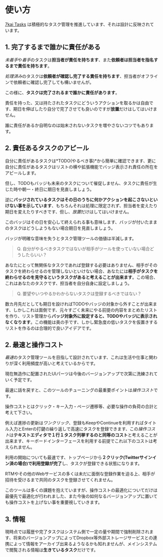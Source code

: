 # 使い方

[7kai Tasks](http://tasks.7kai.org/) は積極的なタスク管理を推進しています、それは設計に反映されています。

## 1. 完了するまで誰かに責任がある

*未着手*や*着手*のタスクは**担当者が責任を持ちます**、また**依頼者は担当者を指名するまで責任を持ちます**。

*処理済み*のタスクは**依頼者が確認し完了する責任を持ちます**、担当者がオフラインで依頼者に確認し完了しても構いませんが。

この様に、**タスクは完了されるまで誰かに責任があります**。

責任を持った、又は持たされたタスクにどういうアクションを取るかは自由です、期日を伸ばしたり自分で完了させても良いのですが**放置**だけはしてはいけません。

誰に責任があるか自明なのは始末されないタスクを増やさないコツでもあります。

## 2. 責任あるタスクのアピール

自分に責任があるタスクは*TODO(やるべき事)*から簡単に確認できます、更に自分に責任があるタスクはリストの横や拡張機能でバッジ表示され責任の所在をアピールします。

但し、TODOもバッジも未来のタスクについて催促しません、タスクに責任が生じた時や朝一・終日に期日を見直しましょう。

逆に**バッジされているタスクはその日のうちに何かアクションを起こさないといけない事を示しています**、もちろんそれは処理に限定されず、担当者を変えたり期日を変えたりすべきです、但し、*放置*だけはしてはいけません。

このバッジはその日を安心して終えられる事も意味します、バッジが付いたままのタスクはどうしようもない場合期日を見直しましょう。

バッジが明確な意味を失うとタスク管理ツールの価値は半減します。

> Q. 自分がやるべきタスクではないが相手がツールを使っていない場合どうしたらいい？

あなたにとって無関係なタスクであれば登録する必要はありません、相手がそのタスクを終わらせるのを管理しないといけない場合、あなたには**相手がタスクを終わらせるのを見守るというタスクがあると考えることが出来ます**。この場合、これはあなたのタスクです、担当者を自分自身に設定しましょう。

> Q. 要望やいつやるかわからないタスクは登録するべきではない？

数カ月先だとしても期日を設ければTODOやバッジの対象から外すことが出来ます、しかしこれは面倒です、元々すごく未来にやる前提の内容をまとめたリストを作り、リスト管理から**バッジ対象外に設定すると、TODOやバッジに表示されなくなります**。この機能は奥の手です、しかし緊急度の低いタスクを仮置きするリストを作るのは合理的で良いアイデアです。

## 2. 最速と操作コスト

*最速*のタスク管理ツールを目指して設計されています、これは生活や仕事と関わりが深く利用頻度が高いと考えているからです。

現在無造作に配置されたUIパーツは今後のバージョンアップで次第に洗練されていく予定です。

最速に話を戻すと、このツールのチューニングの最重要ポイントは*操作コスト*です。

操作コストとはクリック・キー入力・ページ遷移等、必要な操作の負荷の合計と考えて下さい。

例えば進捗の更新は*ワンクリック*、登録もKeepやContinueを利用すればタイトル入力とEnterの打鍵の繰り返しで高速にタスクを登録できます、この*操作コスト*は**テキストエディタで１行１タスク列挙するのと同等のコスト**と考えることが出来ます、キーボードインターフェースを利用する前提でこれ以下のコストは考えられません。

利用の開始についても最速です、トップページから**２クリック(Twitterサインイン済の場合)で利用登録が完了**し、タスクが登録できる状態になります。

RTMやその他のWebサービスの多くは未だに面倒な登録作業を迫る上、相手が招待を受けるまで共同のタスクを登録させてくれません。

このツールは多くの課題を抱えていますが、操作コストの最適化についてだけは最優先で最適化が行われました、また今後の如何なるバージョンアップに置いても操作コストを上げない事を重要視していきます。

## 3. 情報

現時点では履歴や完了タスクはシステム側で一定の量や期間で強制削除されます、将来のバージョンアップによってDropbox等外部ストレージサービスとの連携によって情報をアーカイブ出来るようなるかも知れませんが、メインシステムで閲覧される情報は**生きているタスク**だけです。
